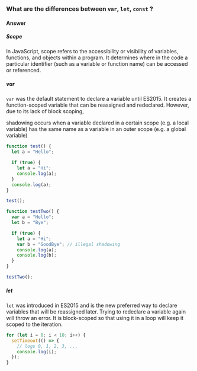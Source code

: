 ### What are the differences between `var`, `let`, `const` ?

#### Answer

##### Scope

In JavaScript, scope refers to the accessibility or visibility of variables, functions, and objects within a program. It determines where in the code a particular identifier (such as a variable or function name) can be accessed or referenced.

##### var

`var` was the default statement to declare a variable until ES2015. It creates a function-scoped variable that can be reassigned and redeclared. However, due to its lack of block scoping,

shadowing occurs when a variable declared in a certain scope (e.g. a local variable) has the same name as a variable in an outer scope (e.g. a global variable)

```js
function test() {
  let a = "Hello";

  if (true) {
    let a = "Hi";
    console.log(a);
  }
  console.log(a);
}

test();
```

```js
function testTwo() {
  var a = "Hello";
  let b = "Bye";

  if (true) {
    let a = "Hi";
    var b = "GoodBye"; // illegal shadowing
    console.log(a);
    console.log(b);
  }
}

testTwo();
```

##### let

`let` was introduced in ES2015 and is the new preferred way to declare variables that will be reassigned later. Trying to redeclare a variable again will throw an error. It is block-scoped so that using it in a loop will keep it scoped to the iteration.

```js
for (let i = 0; i < 10; i++) {
  setTimeout(() => {
    // logs 0, 1, 2, 3, ...
    console.log(i);
  });
}
```
